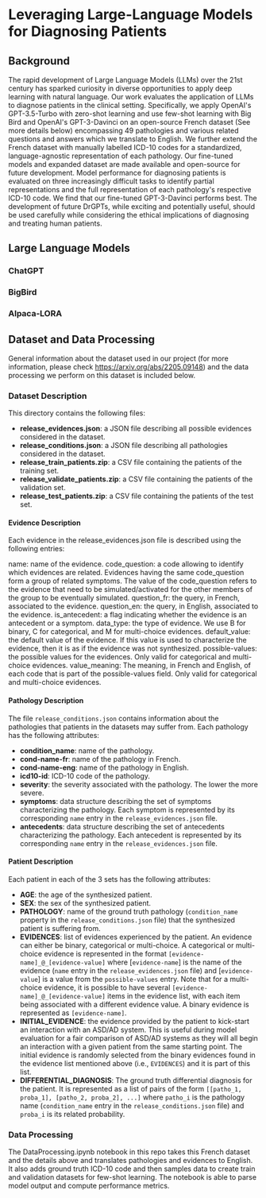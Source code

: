# Leveraging Large-Language Models for Diagnosing Patients
## Background
The rapid development of Large Language Models (LLMs) over the 21st century has sparked curiosity in diverse opportunities to apply deep learning with natural language. Our work evaluates the application of LLMs to diagnose patients in the clinical setting. Specifically, we apply OpenAI's GPT-3.5-Turbo with zero-shot learning and use few-shot learning with Big Bird and OpenAI's GPT-3-Davinci on an open-source French dataset (See more details below) encompassing 49 pathologies and various related questions and answers which we translate to English. We further extend the French dataset with manually labelled ICD-10 codes for a standardized, language-agnostic representation of each pathology. Our fine-tuned models and expanded dataset are made available and open-source for future development. Model performance for diagnosing patients is evaluated on three increasingly difficult tasks to identify partial representations and the full representation of each pathology's respective ICD-10 code. We find that our fine-tuned GPT-3-Davinci performs best. The development of future DrGPTs, while exciting and potentially useful, should be used carefully while considering the ethical implications of diagnosing and treating human patients.
## Large Language Models
### ChatGPT

### BigBird

### Alpaca-LORA

## Dataset and Data Processing
General information about the dataset used in our project (for more information, please check https://arxiv.org/abs/2205.09148) and the data processing we perform on this dataset is included below.

### Dataset Description
This directory contains the following files:
   - **release_evidences.json**: a JSON file describing all possible evidences considered in the dataset.
   - **release_conditions.json**: a JSON file describing all pathologies considered in the dataset.
   - **release_train_patients.zip**: a CSV file containing the patients of the training set.
   - **release_validate_patients.zip**: a CSV file containing the patients of the validation set.
   - **release_test_patients.zip**: a CSV file containing the patients of the test set.
#### Evidence Description
Each evidence in the release_evidences.json file is described using the following entries:

name: name of the evidence.
code_question: a code allowing to identify which evidences are related. Evidences having the same code_question form a group of related symptoms. The value of the code_question refers to the evidence that need to be simulated/activated for the other members of the group to be eventually simulated.
question_fr: the query, in French, associated to the evidence.
question_en: the query, in English, associated to the evidence.
is_antecedent: a flag indicating whether the evidence is an antecedent or a symptom.
data_type: the type of evidence. We use B for binary, C for categorical, and M for multi-choice evidences.
default_value: the default value of the evidence. If this value is used to characterize the evidence, then it is as if the evidence was not synthesized.
possible-values: the possible values for the evidences. Only valid for categorical and multi-choice evidences.
value_meaning: The meaning, in French and English, of each code that is part of the possible-values field. Only valid for categorical and multi-choice evidences.

#### Pathology Description
The file `release_conditions.json` contains information about the pathologies that patients in the datasets may suffer from. Each pathology has the following attributes:
   - **condition_name**: name of the pathology.
   - **cond-name-fr**: name of the pathology in French.
   - **cond-name-eng**: name of the pathology in English.
   - **icd10-id**: ICD-10 code of the pathology.
   - **severity**: the severity associated with the pathology. The lower the more severe.
   - **symptoms**: data structure describing the set of symptoms characterizing the pathology. Each symptom is represented by its corresponding `name` entry in the  `release_evidences.json` file.
   - **antecedents**: data structure describing the set of antecedents characterizing the pathology. Each antecedent is represented by its corresponding `name` entry in the  `release_evidences.json` file.

#### Patient Description

Each patient in each of the 3 sets has the following attributes:
   - **AGE**: the age of the synthesized patient.
   - **SEX**: the sex of the synthesized patient.
   - **PATHOLOGY**: name of the ground truth pathology (`condition_name` property in the `release_conditions.json` file) that the synthesized patient is suffering from.
   - **EVIDENCES**: list of evidences experienced by the patient. An evidence can either be binary, categorical or  multi-choice. A categorical or multi-choice evidence is represented in the format `[evidence-name]_@_[evidence-value]` where [`evidence-name`] is the name of the evidence (`name` entry in the `release_evidences.json` file) and [`evidence-value`] is a value from the `possible-values` entry. Note that for a multi-choice evidence, it is possible to have several `[evidence-name]_@_[evidence-value]` items in the evidence list, with each item being associated with a different evidence value. A binary evidence is represented as `[evidence-name]`.
   - **INITIAL_EVIDENCE**: the evidence provided by the patient to kick-start an interaction with an ASD/AD system. This is useful during model evaluation for a fair comparison of ASD/AD systems as they will all begin an interaction with a given patient from the same starting point. The initial evidence is randomly selected from the binary evidences found in the evidence list mentioned above (i.e., `EVIDENCES`) and it is part of this list.
   - **DIFFERENTIAL_DIAGNOSIS**: The ground truth differential diagnosis for the patient. It is represented as a list of pairs of the form `[[patho_1, proba_1], [patho_2, proba_2], ...]` where `patho_i` is the pathology name (`condition_name` entry in the `release_conditions.json` file) and `proba_i` is its related probability.

### Data Processing
The DataProcessing.ipynb notebook in this repo takes this French dataset and the details above and translates pathologies and evidences to English. It also adds ground truth ICD-10 code and then samples data to create train and validation datasets for few-shot learning. The notebook is able to parse model output and compute performance metrics.

